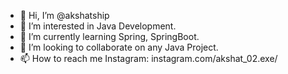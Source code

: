 - 👋 Hi, I’m @akshatship
- 👀 I’m interested in Java Development.
- 🌱 I’m currently learning Spring, SpringBoot.
- 💞️ I’m looking to collaborate on any Java Project.
- 📫 How to reach me Instagram: instagram.com/akshat_02.exe/

<!---
akshatship/akshatship is a ✨ special ✨ repository because its `README.md` (this file) appears on your GitHub profile.
You can click the Preview link to take a look at your changes.
--->
